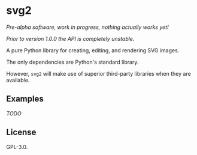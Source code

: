 # svg2

_Pre-alpha software, work in progress, nothing actually works yet!_

_Prior to version 1.0.0 the API is completely unstable._

A pure Python library for creating, editing, and rendering SVG images.

The only dependencies are Python's standard library.

However, `svg2` will make use of superior third-party libraries when they
are available.

## Examples

_TODO_

## License

GPL-3.0.
